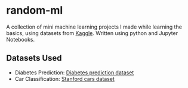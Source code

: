# random-ml

A collection of mini machine learning projects I made while learning the basics, using datasets from [Kaggle](https://kaggle.com). Written using python and Jupyter Notebooks.

## Datasets Used
- Diabetes Prediction: [Diabetes prediction dataset](https://www.kaggle.com/datasets/iammustafatz/diabetes-prediction-dataset)
- Car Classification: [Stanford cars dataset](https://www.kaggle.com/datasets/jessicali9530/stanford-cars-dataset/code?datasetId=30084&sortBy=voteCount)